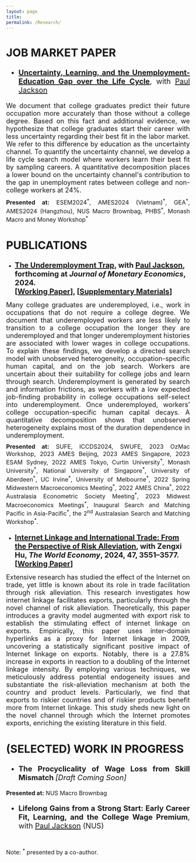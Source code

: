 ```yaml
---
layout: page
title: 
permalink: /Research/
---
```


<style>
   .page-title {
    margin-top: 0px; /* Adjust this value to move the title up */
    padding-top: 0px; /* Adjust this value to move the title up */
  }
  .paper {
    text-align: justify;
    font-size: 20px;
    margin-top: 20px;
    margin-bottom: 10px; /* Adjust this value to control the spacing */
  }
  .abstract-text {
    font-size: 18px; 
    text-align: justify;
    margin-top: 10px;
    margin-bottom: 10px; /* Adjust this value to control the spacing */
  }
  .presented-at-list {
    font-size: 16px;
    text-align: justify;
    margin-top: 5px;
    margin-bottom: 20px; /* Adjust this value to control the spacing */
  }
  .note {
    font-size: 16px;
    text-align: justify;
    margin-top: 10px;
  }
  .journal {
    font-weight: 900;
     font-style: italic;
  }
     h2 {
    font-size: 30px; /* Adjust this value to your preferred size */
  }
</style>

## JOB MARKET PAPER

<div class="paper">
   <ul>
      <li>
        <a href="https://jie-duan.com/files/UnempEduc_Gap.pdf" target="_blank"><strong>Uncertainty, Learning, and the Unemployment-Education Gap over the Life Cycle</strong></a>, with <a href="https://www.paulgjackson.com/" target="_blank">Paul Jackson</a>
      </li>
   </ul>
</div>


<div class="abstract-text">
   We document that college graduates predict their future occupation more accurately than those without a college degree. Based on this fact and additional evidence, we hypothesize that college graduates start their career with less uncertainty regarding their best fit in the labor market. We refer to this difference by education as the uncertainty channel. To quantify the uncertainty channel, we develop a life cycle search model where workers learn their best fit by sampling careers. A quantitative decomposition places a lower bound on the uncertainty channel's contribution to the gap in unemployment rates between college and non-college workers at 24%. 
</div>

<!-- Add "Presentation" information -->
<div class="presented-at-list">
    <strong>Presented at:</strong> ESEM2024<sup>*</sup>, AMES2024 (Vietnam)<sup>*</sup>, GEA<sup>*</sup>, AMES2024 (Hangzhou), NUS Macro Brownbag, PHBS<sup>*</sup>, Monash Macro and Money Workshop<sup>*</sup>
</div>



## PUBLICATIONS

 - <strong class="paper"> **[The Underemployment Trap](https://www.sciencedirect.com/science/article/abs/pii/S0304393224000862), with <a href="https://www.paulgjackson.com/">Paul Jackson</a>, forthcoming at <em>Journal of Monetary Economics</em>, 2024.** <br>
 [[Working Paper](https://jie-duan.com/files/DurDep_Main.pdf)], [[Supplementary Materials](https://jie-duan.com/files/DurDep_Supp.pdf)]</strong>

<div class="abstract-text">
 Many college graduates are underemployed, i.e., work in occupations that do not require a college degree. We document that underemployed workers are less likely to transition to a college occupation the longer they are underemployed and that longer underemployment histories are associated with lower wages in college occupations. To explain these findings, we develop a directed search model with unobserved heterogeneity, occupation-specific human capital, and on the job search. Workers are uncertain about their suitability for college jobs and learn through search. Underemployment is generated by search and information frictions, as workers with a low expected job-finding probability in college occupations self-select into underemployment. Once underemployed, workers’ college occupation-specific human capital decays. A quantitative decomposition shows that unobserved heterogeneity explains most of the duration dependence in underemployment. 
</div>  



<!-- Add "Presentation" information -->

<div class="presented-at-list">
  <strong>Presented at:</strong> SUFE, ICCDS2024, SWUFE, 2023 OzMac Workshop, 2023 AMES Beijing, 2023 AMES Singapore, 2023 ESAM Sydney, 2022 AMES Tokyo, Curtin University<sup>*</sup>, Monash University<sup>*</sup>, National University of Singapore<sup>*</sup>, University of Aberdeen<sup>*</sup>, UC Irvine<sup>*</sup>, University of Melbourne<sup>*</sup>, 2022 Spring Midwestern Macroeconomics Meeting<sup>*</sup>, 2022 AMES China<sup>*</sup>, 2022 Australasia Econometric Society Meeting<sup>*</sup>, 2023 Midwest Macroeconomics Meetings<sup>*</sup>, Inaugural Search and Matching Pacific in Asia-Pacific<sup>*</sup>, the 2<sup>nd</sup> Australasian Search and Matching Workshop<sup>*</sup>.
</div>

  
- <strong class="paper">**[Internet Linkage and International Trade: From the Perspective of Risk Alleviation](https://onlinelibrary.wiley.com/doi/abs/10.1111/twec.13600), with Zengxi Hu, <em>The World Economy</em>, 2024, 47, 3551–3577.**
  [[Working Paper](https://jie-duan.com/files/InternetTrade.pdf)]</strong>


<div class="abstract-text">
Extensive research has studied the effect of the Internet on trade, yet little is known about its role in trade facilitation through risk alleviation. This research investigates how internet linkage facilitates exports, particularly through the novel channel of risk alleviation. Theoretically, this paper introduces a gravity model augmented with export risk to establish the stimulating effect of internet linkage on exports. Empirically, this paper uses inter-domain hyperlinks as a proxy for Internet linkage in 2009, uncovering a statistically significant positive impact of Internet linkage on exports. Notably, there is a 27.8% increase in exports in reaction to a doubling of the Internet linkage intensity. By employing various techniques, we meticulously address potential endogeneity issues and substantiate the risk-alleviation mechanism at both the country and product levels. Particularly, we find that exports to riskier countries and of riskier products benefit more from Internet linkage. This study sheds new light on the novel channel through which the Internet promotes exports, enriching the existing literature in this field. 
</div>  


## (SELECTED) WORK IN PROGRESS
<div class="paper">
      <ul>
      <li>
    <strong>The Procyclicality of Wage Loss from Skill Mismatch </strong> <em>[Draft Coming Soon]</em>
     </li>
   </ul>
<div class="presented-at-list">
  <strong>Presented at:</strong> NUS Macro Brownbag
</div>
       <ul>
  <li>
      <strong>Lifelong Gains from a Strong Start: Early Career Fit, Learning, and the College Wage Premium</strong>, with <a href="https://www.paulgjackson.com/" target="_blank">Paul Jackson</a> (NUS)
    </li>
             </ul>
</div>   


<br>

<div class="note">
  Note: <sup>*</sup> presented by a co-author.
</div>
